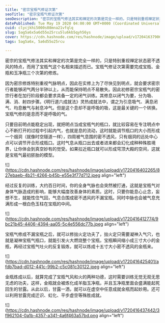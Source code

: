 ```yaml
---
title: "密宗宝瓶气修证次第"
seoTitle: "密宗宝瓶气修证次第"
seoDescription: "密宗的宝瓶气修法其实和禅定的次第是完全一样的，只是特别重视禅定状态密不透风的特点，而用了宝瓶气这个名相来描述而已。宝瓶气修证次第需要完成宝瓶、金瓶和玉净瓶三个次第的修炼。"
datePublished: Tue May 19 2020 04:00:00 GMT+0000 (Coordinated Universal Time)
cuid: clycjkhi5000s08mna21vfqlq
slug: 5ag5a6x5a6d55o25rcu5lu6kb5qyh56ys
cover: https://cdn.hashnode.com/res/hashnode/image/upload/v1720416379062/6fafe4c9-1800-4112-b4c4-ca62022bab39.png
tags: 5ag5a6x, 5a6d55o25rcu

---
```


密宗的宝瓶气修法其实和禅定的次第是完全一样的，只是特别重视禅定状态密不透风的特点，而用了宝瓶气这个名相来描述而已。宝瓶气修证次第需要完成宝瓶、金瓶和玉净瓶三个次第的修炼。

因为密宗修炼特别重视气脉明点，因此在实修上为了尽快见到明点，就会要求密宗行者能够闭气两分半钟以上，从而能保持明点不易散失。因此初修密宗宝瓶气的密宗行者在加行阶段都会要求具备一定的闭气训练。其修息以闭气为要，分为吸、满、消、射四步骤。《明行道六成就法》灵热成就法中，谓之为引息吸气、满息闭气、均息散气与射息冲气。但是这个息却不是呼吸的吸，这是最关键的一个转换。宝瓶气修的是息而不是呼吸的气。

只要目前明点能稳定出现，就把明点当成宝瓶气的瓶口，就比较容易在专注明点中心不断打开的过程中引起内气，也就是息的流动，这时就能调节瓶口的大小而形成一个烟洞（就像时空隧道一样），四周被气息围的密不透风，只有烟洞的远处中心点可以调节开合形成瓶口。这时气息从瓶口出去或者进来都会幻化成种种殊胜境界，让你体会到真空妙有的觉受。如果拉近瓶口就可以形成穹顶大殿的空间，这就是宝瓶气最初胚胎的模型。

![](https://cdn.hashnode.com/res/hashnode/image/upload/v1720416402265/827ebaeb-4b21-4266-b45b-e55e3f77d712.jpeg align="left")

经过反复的训练，大约百日时间，你的全身气脉也会突然被打通，这就是宝瓶气对身体气脉造成的影响，能够大幅度改善身体的素质。这时，只要你能息心止念，妄想不生，就能性住气回，气息合围成密不透风的不漏宝瓶。同时中脉也会被气息充满形成一根白色玉柱在宝瓶的中间。

![](https://cdn.hashnode.com/res/hashnode/image/upload/v1720416412774/9bc21b45-4406-4394-aa05-5c4e556dc77b.jpeg align="left")

宝瓶气修成不漏宝瓶之后，就可以修拙火定功夫了，拙火定只需要凝神入气穴，也就是凝神宝瓶气瓶口，就能引发火大燃烧整个宝瓶，宝瓶瞬间缩小成三寸大小的金瓶，再经过宝瓶气吐火的反复锻炼，就可以炼成十五寸大小密不透风的金瓶来。

![](https://cdn.hashnode.com/res/hashnode/image/upload/v1720416425401/afdb7bad-d012-441c-99b2-c5c081c30122.jpeg align="left")

金瓶炼成以后，就算完成了宝瓶气风和火的两种功德，这时需要训练无觉无观无思无虑的功夫，这样，金瓶就会被炼化成羊脂玉净瓶，并且玉净瓶里面会盛满能起死回生的甘露。从此以后，甘露一洒，就可以在虚空中任意成就金瓶而起妙用。还可以利用甘露完成迁识、虹化、平步虚空等殊胜成就。

![](https://cdn.hashnode.com/res/hashnode/image/upload/v1720416437442/3f962104-0a1b-4357-a341-4a6f463a57bd.png align="left")